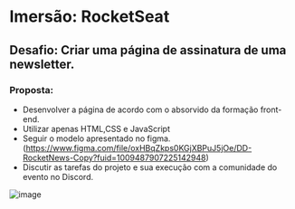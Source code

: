 # **Imersão**: RocketSeat
## **Desafio**: Criar uma página de assinatura de uma newsletter.

### **Proposta**:

- Desenvolver a página de acordo com o absorvido da formação front-end.
- Utilizar apenas HTML,CSS e JavaScript
- Seguir o modelo apresentado no figma. (https://www.figma.com/file/oxHBqZkps0KGjXBPuJ5jOe/DD-RocketNews-Copy?fuid=1009487907225142948)
- Discutir as tarefas do projeto e sua execução com a comunidade do evento no Discord.


![image](https://user-images.githubusercontent.com/91488719/149636426-597d6dcb-9be5-462f-a908-0908664383f8.png)



